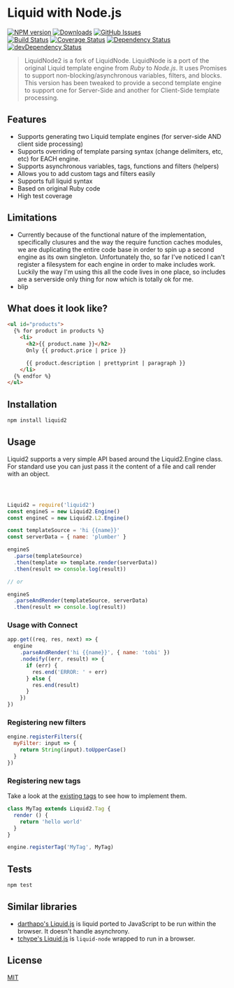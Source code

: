 # Liquid with Node.js

[![NPM version](https://img.shields.io/npm/v/liquid-node2.svg?style=flat)](https://www.npmjs.org/package/liquid-node2)
[![Downloads](http://img.shields.io/npm/dm/liquid-node2.svg?style=flat)](https://www.npmjs.org/package/liquid-node2)
[![GitHub Issues](http://img.shields.io/github/issues/jerrypena1/liquid-node2.svg?style=flat)](https://github.com/jerrypena1/liquid-node2/issues)
<br>
[![Build Status](https://img.shields.io/travis/jerrypena1/liquid-node2.svg?style=flat)](https://travis-ci.org/jerrypena1/liquid-node2)
[![Coverage Status](https://img.shields.io/coveralls/jerrypena1/liquid-node2.svg?style=flat)](https://coveralls.io/r/jerrypena1/liquid-node2?branch=master)
[![Dependency Status](http://img.shields.io/david/jerrypena1/liquid-node2.svg?style=flat)](https://david-dm.org/jerrypena1/liquid-node2)
[![devDependency Status](http://img.shields.io/david/dev/jerrypena1/liquid-node2.svg?style=flat)](https://david-dm.org/jerrypena1/liquid-node2#info=devDependencies)

> LiquidNode2 is a fork of LiquidNode. LiquidNode is a port of the original Liquid template engine from *Ruby* to *Node.js*.
> It uses Promises to support non-blocking/asynchronous variables, filters, and blocks. This version has been tweaked to 
> provide a second template engine to support one for Server-Side and another for Client-Side template processing. 

## Features

- Supports generating two Liquid template engines (for server-side AND client side processing)
- Supports overriding of template parsing syntax (change delimiters, etc, etc) for EACH engine.
- Supports asynchronous variables, tags, functions and filters (helpers)
- Allows you to add custom tags and filters easily
- Supports full liquid syntax
- Based on original Ruby code
- High test coverage

## Limitations

- Currently because of the functional nature of the implementation, specifically clusures and the way the require function caches modules, we are duplicating the entire code base in order to spin up a second engine as its own singleton. Unfortunately tho, so far I've noticed I can't register a filesystem for each engine in order to make includes work. Luckily the way I'm using this all the code lives in one place, so includes are a serverside only thing for now which is totally ok for me.
- blip

## What does it look like?

```html
<ul id="products">
  {% for product in products %}
    <li>
      <h2>{{ product.name }}</h2>
      Only {{ product.price | price }}

      {{ product.description | prettyprint | paragraph }}
    </li>
  {% endfor %}
</ul>
```

## Installation

```sh
npm install liquid2
```

## Usage

Liquid2 supports a very simple API based around the Liquid2.Engine class.
For standard use you can just pass it the content of a file and call render with an object.

```js



Liquid2 = require('liquid2')
const engineS = new Liquid2.Engine()
const engineC = new Liquid2.L2.Engine()

const templateSource = 'hi {{name}}'
const serverData = { name: 'plumber' }

engineS
  .parse(templateSource)
  .then(template => template.render(serverData))
  .then(result => console.log(result))

// or

engineS
  .parseAndRender(templateSource, serverData)
  .then(result => console.log(result))
```

### Usage with Connect

```js
app.get((req, res, next) => {
  engine
    .parseAndRender('hi {{name}}', { name: 'tobi' })
    .nodeify((err, result) => {
      if (err) {
        res.end('ERROR: ' + err)
      } else {
        res.end(result)
      }
    })
})
```

### Registering new filters

```javascript
engine.registerFilters({
  myFilter: input => {
    return String(input).toUpperCase()
  }
})
```

### Registering new tags

Take a look at the [existing tags](https://github.com/jerrypena1/liquid-node2/tree/master/lib/liquid/tags)
to see how to implement them.

```js
class MyTag extends Liquid2.Tag {
  render () {
    return 'hello world'
  }
}

engine.registerTag('MyTag', MyTag)
```

## Tests

```sh
npm test
```

## Similar libraries

* [darthapo's Liquid.js](https://github.com/darthapo/liquid.js) is liquid ported to JavaScript to be run within the browser. It doesn't handle asynchrony.
* [tchype's Liquid.js](https://github.com/tchype/liquid.js) is `liquid-node` wrapped to run in a browser.

## License

[MIT](http://www.opensource.org/licenses/MIT)
